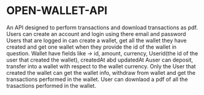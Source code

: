 # OPEN-WALLET-API
An API designed to perform transactions and download transactions as pdf.
Users can create an account and login using there email and password
Users that are logged in can create a wallet, get all the wallet they have created and get one wallet when they provide the id of the wallet in question.
Wallet have fields like -> id, amount, currency, Userid(the id of the user that created the wallet), createdAt abd updatedAt 
Auser can deposit, transfer into a wallet with respect to the wallet currency.
Only the User that created the wallet can get the wallet info, withdraw from wallet and get the transactions performed in the wallet.
User can downlaod a pdf of all the trasactions performed in the wallet.
